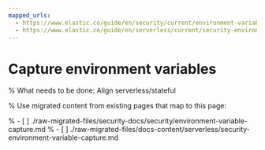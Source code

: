 ```yaml
---
mapped_urls:
  - https://www.elastic.co/guide/en/security/current/environment-variable-capture.html
  - https://www.elastic.co/guide/en/serverless/current/security-environment-variable-capture.html
---
```


# Capture environment variables

% What needs to be done: Align serverless/stateful

% Use migrated content from existing pages that map to this page:

% - [ ] ./raw-migrated-files/security-docs/security/environment-variable-capture.md
% - [ ] ./raw-migrated-files/docs-content/serverless/security-environment-variable-capture.md